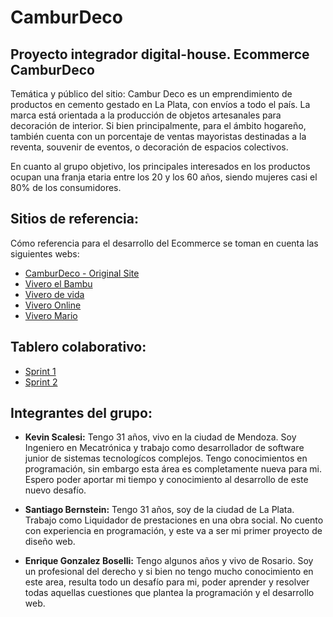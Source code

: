 # CamburDeco
## Proyecto integrador digital-house. Ecommerce CamburDeco

Temática y público del sitio: Cambur Deco es un emprendimiento de productos en cemento gestado en La Plata, con envíos a todo el país.
La marca está orientada a la producción de objetos artesanales para decoración de interior. Si bien principalmente, para el ámbito hogareño, también cuenta con un porcentaje de ventas mayoristas destinadas a la reventa, souvenir de eventos, o decoración de espacios colectivos.

En cuanto al grupo objetivo, los principales interesados en los productos ocupan una franja etaria entre los 20 y los 60 años, siendo mujeres casi el 80% de los consumidores.

## Sitios de referencia:

Cómo referencia para el desarrollo del Ecommerce se toman en cuenta las siguientes webs:

  - [CamburDeco - Original Site](https://camburdeco.mitiendanube.com)
  - [Vivero el Bambu](https://www.viveroelbambu.com.ar)
  - [Vivero de vida](https://viveroverdevida.com.ar)
  - [Vivero Online](https://www.viveroonline.com.co)
  - [Vivero Mario](https://www.viveromario.com.ar)


## Tablero colaborativo: 

- [Sprint 1](https://trello.com/b/WsJYydy1/sprint1)
- [Sprint 2](https://trello.com/b/HssNWv8W/sprint2)

## Integrantes del grupo:

- **Kevin Scalesi:** Tengo 31 años, vivo en la ciudad de Mendoza. Soy Ingeniero en Mecatrónica y trabajo como desarrollador de software junior de sistemas tecnologícos complejos. Tengo conocimientos en programación, sin embargo esta área es completamente nueva para mi. Espero poder aportar mi tiempo y conocimiento al desarrollo de este nuevo desafío.

- **Santiago Bernstein:** Tengo 31 años, soy de la ciudad de La Plata. Trabajo como Liquidador  de prestaciones en una obra social. No cuento con experiencia en programación, y este va a ser mi primer proyecto de diseño web. 

- **Enrique Gonzalez Boselli:** Tengo algunos años y vivo de Rosario. Soy un profesional del derecho y si bien no tengo mucho conocimiento en este area, resulta todo un desafío para mi, poder aprender y resolver todas aquellas cuestiones que plantea la programación y el desarrollo web.
